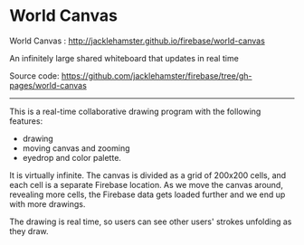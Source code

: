 # World Canvas

World Canvas : http://jacklehamster.github.io/firebase/world-canvas

An infinitely large shared whiteboard that updates in real time

Source code: https://github.com/jacklehamster/firebase/tree/gh-pages/world-canvas

______

This is a real-time collaborative drawing program with the following features:
- drawing
- moving canvas and zooming
- eyedrop and color palette.

It is virtually infinite. The canvas is divided as a grid of 200x200 cells, and each cell is a separate Firebase location. As we move the canvas around, revealing more cells, the Firebase data gets loaded further and we end up with more drawings.

The drawing is real time, so users can see other users' strokes unfolding as they draw.
